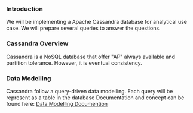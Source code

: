 ### Introduction
We will be implementing a Apache Cassandra database for analytical use case. We will prepare several queries to answer the questions.

### Cassandra Overview
Cassandra is a NoSQL database that offer "AP" always available and partition tolerance. However, it is eventual consistency.

### Data Modelling
Cassandra follow a query-driven data modelling. Each query will be represent as a table in the database
Documentation and concept can be found here:
[Data Modelling Documention](https://cassandra.apache.org/doc/latest/data_modeling/index.html)
